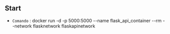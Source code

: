 ## Start

- `Comando` : docker run -d -p 5000:5000 --name flask_api_container --rm --network flasknetwork flaskapinetwork